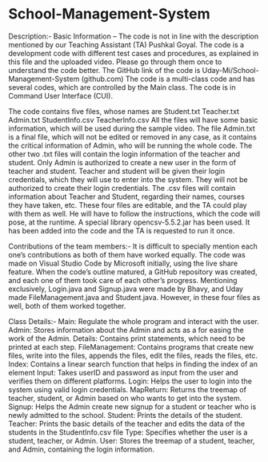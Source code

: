 # School-Management-System
Description:-
Basic Information – The code is not in line with the description mentioned by our Teaching Assistant (TA) Pushkal Goyal. The code is a development code with different test cases and procedures, as explained in this file and the uploaded video. Please go through them once to understand the code better.
The GitHub link of the code is Uday-Mi/School-Management-System (github.com)
The code is a multi-class code and has several codes, which are controlled by the Main class.
The code is in Command User Interface (CUI).

The code contains five files, whose names are
Student.txt
Teacher.txt
Admin.txt
StudentInfo.csv
TeacherInfo.csv
All the files will have some basic information, which will be used during the sample video.
The file Admin.txt is a final file, which will not be edited or removed in any case, as it contains the critical information of Admin, who will be running the whole code.
The other two .txt files will contain the login information of the teacher and student.
Only Admin is authorized to create a new user in the form of teacher and student.
Teacher and student will be given their login credentials, which they will use to enter into the system.
They will not be authorized to create their login credentials.
The .csv files will contain information about Teacher and Student, regarding their names, courses they have taken, etc.
These four files are editable, and the TA could play with them as well.
He will have to follow the instructions, which the code will pose, at the runtime.
A special library opencsv-5.5.2.jar has been used. It has been added into the code and the TA is requested to run it once.

Contributions of the team members:-
It is difficult to specially mention each one’s contributions as both of them have worked equally. 
The code was made on Visual Studio Code by Microsoft initially, using the live share feature. When the code’s outline matured, a GitHub repository was created, and each one of them took care of each other’s progress.
Mentioning exclusively, Login.java and Signup.java were made by Bhavy, and Uday made FileManagement.java and Student.java.
However, in these four files as well, both of them worked together.

Class Details:-
Main: Regulate the whole program and interact with the user.
Admin: Stores information about the Admin and acts as a for easing the work of the Admin.
Details: Contains print statements, which need to be printed at each step.
FileManagement: Contains programs that create new files, write into the files, appends the files, edit the files, reads the files, etc.
Index: Contains a linear search function that helps in finding the index of an element
Input: Takes userID and password as input from the user and verifies them on different platforms.
Login: Helps the user to login into the system using valid login credentials.
MapReturn: Returns the treemap of teacher, student, or Admin based on who wants to get into the system.
Signup: Helps the Admin create new signup for a student or teacher who is newly admitted to the school.
Student: Prints the details of the student.
Teacher: Prints the basic details of the teacher and edits the data of the students in the StudentInfo.csv file
Type: Specifies whether the user is a student, teacher, or Admin.
User: Stores the treemap of a student, teacher, and Admin, containing the login information.
